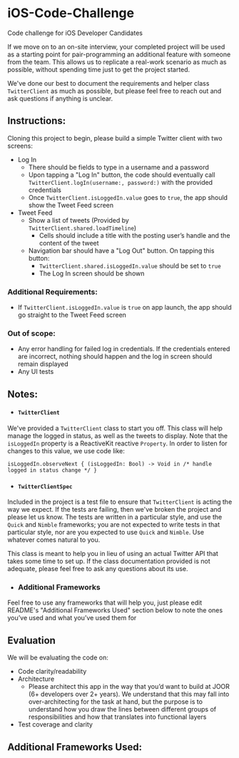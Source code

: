 # iOS-Code-Challenge
Code challenge for iOS Developer Candidates

If we move on to an on-site interview, your completed project will be used as a starting point for pair-programming an additional feature with someone from the team.
This allows us to replicate a real-work scenario as much as possible, without spending time just to get the project started.


We've done our best to document the requirements and helper class `TwitterClient` as much as possible, but please feel free to reach out and ask questions if anything is unclear.


## Instructions:
Cloning this project to begin, please build a simple Twitter client with two screens:
  - Log In
    - There should be fields to type in a username and a password
    - Upon tapping a "Log In" button, the code should eventually call `TwitterClient.logIn(username:, password:)` with the provided credentials
    - Once `TwitterClient.isLoggedIn.value` goes to `true`, the app should show the Tweet Feed screen
  - Tweet Feed
    - Show a list of tweets (Provided by `TwitterClient.shared.loadTimeline`)
      - Cells should include a title with the posting user’s handle and the content of the tweet
    - Navigation bar should have a "Log Out" button. On tapping this button:
      - `TwitterClient.shared.isLoggedIn.value` should be set to `true`
      - The Log In screen should be shown

### Additional Requirements: 
  - If `TwitterClient.isLoggedIn.value` is `true` on app launch, the app should go straight to the Tweet Feed screen

### Out of scope:
  - Any error handling for failed log in credentials. 
    If the credentials entered are incorrect, nothing should happen and the log in screen should remain displayed
  - Any UI tests


## Notes:
- #### `TwitterClient`
We've provided a `TwitterClient` class to start you off. 
This class will help manage the logged in status, as well as the tweets to display.
Note that the `isLoggedIn` property is a ReactiveKit reactive `Property`. 
In order to listen for changes to this value, we use code like: 
```
isLoggedIn.observeNext { (isLoggedIn: Bool) -> Void in /* handle logged in status change */ }
```
- #### `TwitterClientSpec`
Included in the project is a test file to ensure that `TwitterClient` is acting the way we expect. 
If the tests are failing, then we've broken the project and please let us know.
The tests are written in a particular style, and use the `Quick` and `Nimble` frameworks; you are not expected to write tests in that particular style, nor are you expected to use `Quick` and `Nimble`.
Use whatever comes natural to you.

This class is meant to help you in lieu of using an actual Twitter API that takes some time to set up. 
If the class documentation provided is not adequate, please feel free to ask any questions about its use.

- ### Additional Frameworks
Feel free to use any frameworks that will help you, just please edit README's "Additional Frameworks Used" section below to note the ones you’ve used and what you’ve used them for


## Evaluation
We will be evaluating the code on:
- Code clarity/readability
- Architecture
  - Please architect this app in the way that you’d want to build at JOOR (6+ developers over 2+ years). 
  We understand that this may fall into over-architecting for the task at hand, 
  but the purpose is to understand how you draw the lines between different groups of responsibilities and how that translates into functional layers
- Test coverage and clarity


## Additional Frameworks Used:
